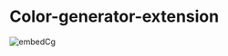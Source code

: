 # Color-generator-extension
![embedCg](https://github.com/Mysteryexe/Color-generator-extension/assets/99576711/7d7e4ad4-0a69-4992-a727-a90a63cacf60)
